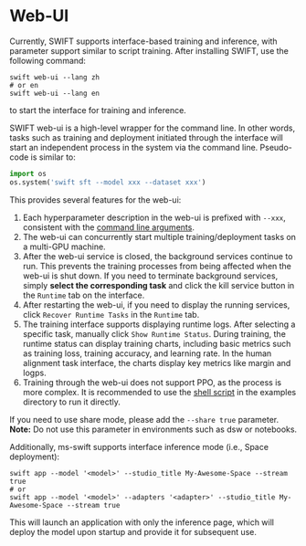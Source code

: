 # Web-UI

Currently, SWIFT supports interface-based training and inference, with parameter support similar to script training. After installing SWIFT, use the following command:

```shell
swift web-ui --lang zh
# or en
swift web-ui --lang en
```

to start the interface for training and inference.

SWIFT web-ui is a high-level wrapper for the command line. In other words, tasks such as training and deployment initiated through the interface will start an independent process in the system via the command line. Pseudo-code is similar to:

```python
import os
os.system('swift sft --model xxx --dataset xxx')
```

This provides several features for the web-ui:

1. Each hyperparameter description in the web-ui is prefixed with `--xxx`, consistent with the [command line arguments](../Instruction/Command-line-parameters.md).
2. The web-ui can concurrently start multiple training/deployment tasks on a multi-GPU machine.
3. After the web-ui service is closed, the background services continue to run. This prevents the training processes from being affected when the web-ui is shut down. If you need to terminate background services, simply **select the corresponding task** and click the kill service button in the `Runtime` tab on the interface.
4. After restarting the web-ui, if you need to display the running services, click `Recover Runtime Tasks` in the `Runtime` tab.
5. The training interface supports displaying runtime logs. After selecting a specific task, manually click `Show Runtime Status`. During training, the runtime status can display training charts, including basic metrics such as training loss, training accuracy, and learning rate. In the human alignment task interface, the charts display key metrics like margin and logps.
6. Training through the web-ui does not support PPO, as the process is more complex. It is recommended to use the [shell script](../../../examples/train/rlhf/ppo.sh) in the examples directory to run it directly.

If you need to use share mode, please add the `--share true` parameter. **Note:** Do not use this parameter in environments such as dsw or notebooks.

Additionally, ms-swift supports interface inference mode (i.e., Space deployment):

```shell
swift app --model '<model>' --studio_title My-Awesome-Space --stream true
# or
swift app --model '<model>' --adapters '<adapter>' --studio_title My-Awesome-Space --stream true
```
This will launch an application with only the inference page, which will deploy the model upon startup and provide it for subsequent use.
